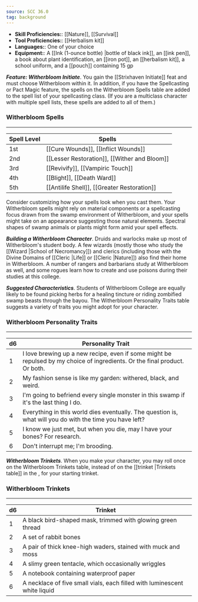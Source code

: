 ```yaml
---
source: SCC 36.0
tag: background
---
```



- **Skill Proficiencies:**: [[Nature]], [[Survival]]
- **Tool Proficiencies:**: [[Herbalism kit]]
- **Languages:**: One of your choice
- **Equipment:**: A [[Ink (1-ounce bottle) \|bottle of black ink]], an [[ink pen]], a book about plant identification, an [[iron pot]], an [[herbalism kit]], a school uniform, and a [[pouch]] containing 15 gp


**_Feature: Witherbloom Initiate_**. You gain the [[Strixhaven Initiate]] feat and must choose Witherbloom within it.
In addition, if you have the Spellcasting or Pact Magic feature, the spells on the Witherbloom Spells table are added to the spell list of your spellcasting class. (If you are a multiclass character with multiple spell lists, these spells are added to all of them.)
### Witherbloom Spells
---
|Spell Level|Spells|
|----|------------|
|1st|[[Cure Wounds]], [[Inflict Wounds]]|
|2nd|[[Lesser Restoration]], [[Wither and Bloom]]|
|3rd|[[Revivify]], [[Vampiric Touch]]|
|4th|[[Blight]], [[Death Ward]]|
|5th|[[Antilife Shell]], [[Greater Restoration]]|

Consider customizing how your spells look when you cast them. Your Witherbloom spells might rely on material components or a spellcasting focus drawn from the swamp environment of Witherbloom, and your spells might take on an appearance suggesting those natural elements. Spectral shapes of swamp animals or plants might form amid your spell effects.

**_Building a Witherbloom Character_**. Druids and warlocks make up most of Witherbloom's student body. A few wizards (mostly those who study the [[Wizard \|School of Necromancy]]) and clerics (including those with the Divine Domains of [[Cleric \|Life]] or [[Cleric \|Nature]]) also find their home in Witherbloom.
A number of rangers and barbarians study at Witherbloom as well, and some rogues learn how to create and use poisons during their studies at this college.

**_Suggested Characteristics_**. Students of Witherbloom College are equally likely to be found picking herbs for a healing tincture or riding zombified swamp beasts through the bayou. The Witherbloom Personality Traits table suggests a variety of traits you might adopt for your character.
### Witherbloom Personality Traits
---
|d6|Personality Trait|
|----|------------|
|1|I love brewing up a new recipe, even if some might be repulsed by my choice of ingredients. Or the final product. Or both.|
|2|My fashion sense is like my garden: withered, black, and weird.|
|3|I'm going to befriend every single monster in this swamp if it's the last thing I do.|
|4|Everything in this world dies eventually. The question is, what will you do with the time you have left?|
|5|I know we just met, but when you die, may I have your bones? For research.|
|6|Don't interrupt me; I'm brooding.|



**_Witherbloom Trinkets_**. When you make your character, you may roll once on the Witherbloom Trinkets table, instead of on the [[trinket \|Trinkets table]] in the , for your starting trinket.
### Witherbloom Trinkets
---
|d6|Trinket|
|----|------------|
|1|A black bird-shaped mask, trimmed with glowing green thread|
|2|A set of rabbit bones|
|3|A pair of thick knee-high waders, stained with muck and moss|
|4|A slimy green tentacle, which occasionally wriggles|
|5|A notebook containing waterproof paper|
|6|A necklace of five small vials, each filled with luminescent white liquid|


